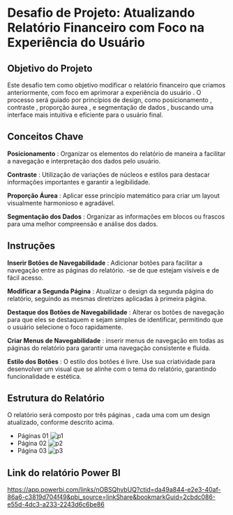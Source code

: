 # Desafio de Projeto: Atualizando Relatório Financeiro com Foco na Experiência do Usuário
## Objetivo do Projeto
Este desafio tem como objetivo modificar o relatório financeiro que criamos anteriormente, com foco em aprimorar a experiência do usuário . 
O processo será guiado por princípios de design, como posicionamento , contraste , proporção áurea , e segmentação de dados , buscando uma interface 
mais intuitiva e eficiente para o usuário final.

## Conceitos Chave
**Posicionamento** : Organizar os elementos do relatório de maneira a facilitar a navegação e interpretação dos dados pelo usuário.

**Contraste** : Utilização de variações de núcleos e estilos para destacar informações importantes e garantir a legibilidade.

**Proporção Áurea** : Aplicar esse princípio matemático para criar um layout visualmente harmonioso e agradável.

**Segmentação dos Dados** : Organizar as informações em blocos ou frascos para uma melhor compreensão e análise dos dados.

## Instruções
**Inserir Botões de Navegabilidade** : Adicionar botões para facilitar a navegação entre as páginas do relatório. -se de que estejam visíveis e de fácil acesso.

**Modificar a Segunda Página** : Atualizar o design da segunda página do relatório, seguindo as mesmas diretrizes aplicadas à primeira página.

**Destaque dos Botões de Navegabilidade** : Alterar os botões de navegação para que eles se destaquem e sejam simples de identificar, permitindo que o usuário selecione o foco rapidamente.

**Criar Menus de Navegabilidade** :  inserir menus de navegação em todas as páginas do relatório para garantir uma navegação consistente e fluida.

**Estilo dos Botões** : O estilo dos botões é livre. Use sua criatividade para desenvolver um visual que se alinhe com o tema do relatório, garantindo funcionalidade e estética.

## Estrutura do Relatório
O relatório será composto por três páginas , cada uma com um design atualizado, conforme descrito acima.

* Páginas 01
![p1](https://github.com/user-attachments/assets/33d375f1-7e4f-48d9-82e0-dbae0d400a20)
* Página 02
![p2](https://github.com/user-attachments/assets/6fe35656-3b25-4a95-9edb-b3286b816b4c)
* Página 03
![p3](https://github.com/user-attachments/assets/cc284013-6cde-4e62-b7a1-661892a77c6c)

## Link do relatório Power BI
https://app.powerbi.com/links/nOBSQhvbUQ?ctid=da49a844-e2e3-40af-86a6-c3819d704f49&pbi_source=linkShare&bookmarkGuid=2cbdc086-e55d-4dc3-a233-2243d6c6be86




